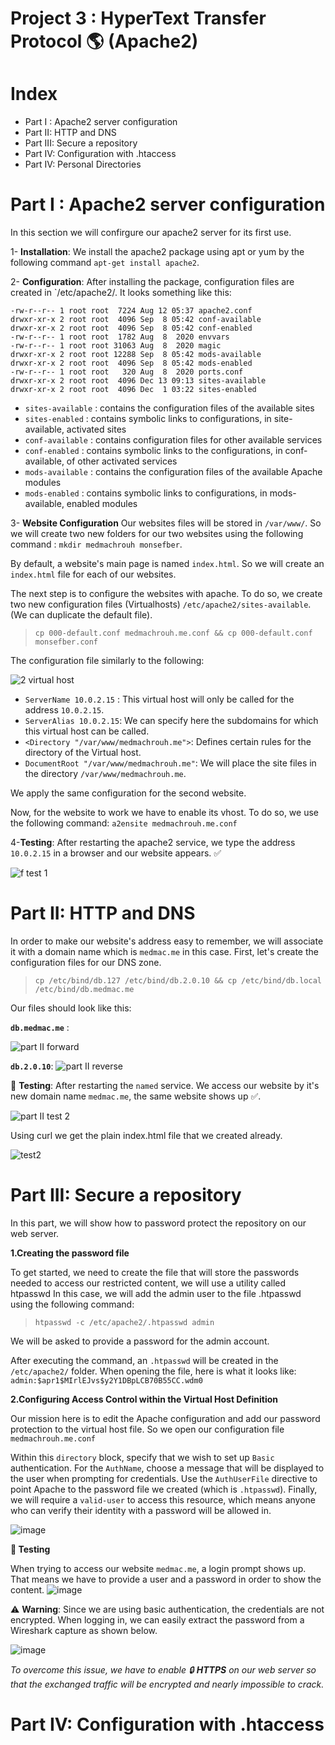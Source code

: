 # Project 3 : HyperText Transfer Protocol 🌎 (Apache2) 

# Index
- Part I : Apache2 server configuration
- Part II: HTTP and DNS
- Part III: Secure a repository
- Part IV: Configuration with .htaccess
- Part IV: Personal Directories

# Part I : Apache2 server configuration
  In this section we will confirgure our apache2 server for its first use.

1- **Installation**:
  We install the apache2 package using apt or yum by the following command `apt-get install apache2`.
  
2- **Configuration**:
  After installing the package, configuration files are created in `/etc/apache2/. It looks something like this:
  
  ```
-rw-r--r-- 1 root root  7224 Aug 12 05:37 apache2.conf
drwxr-xr-x 2 root root  4096 Sep  8 05:42 conf-available
drwxr-xr-x 2 root root  4096 Sep  8 05:42 conf-enabled
-rw-r--r-- 1 root root  1782 Aug  8  2020 envvars
-rw-r--r-- 1 root root 31063 Aug  8  2020 magic
drwxr-xr-x 2 root root 12288 Sep  8 05:42 mods-available
drwxr-xr-x 2 root root  4096 Sep  8 05:42 mods-enabled
-rw-r--r-- 1 root root   320 Aug  8  2020 ports.conf
drwxr-xr-x 2 root root  4096 Dec 13 09:13 sites-available
drwxr-xr-x 2 root root  4096 Dec  1 03:22 sites-enabled
  ```
  - `sites-available` : contains the configuration files of the available sites
  - `sites-enabled` : contains symbolic links to configurations, in site-available, activated sites
  - `conf-available` : contains configuration files for other available services
  - `conf-enabled` : contains symbolic links to the configurations, in conf-available, of other activated services
  - `mods-available` : contains the configuration files of the available Apache modules
  - `mods-enabled` : contains symbolic links to configurations, in mods-available, enabled modules

3- **Website Configuration**
Our websites files will be stored in `/var/www/`. So we will create two new folders for our two websites using the following command : `mkdir medmachrouh monsefber`.

By default, a website's main page is named `index.html`. So we will create an `index.html` file for each of our websites.

The next step is to configure the websites with apache. To do so, we create two new configuration files (Virtualhosts) `/etc/apache2/sites-available`. (We can duplicate the default file).

> `cp 000-default.conf medmachrouh.me.conf && cp 000-default.conf monsefber.conf`

The configuration file similarly to the following:

![2  virtual host](https://user-images.githubusercontent.com/56129562/145835609-3e837517-527e-4fac-b238-9b6b13ef0a9c.png)

  - `ServerName 10.0.2.15` : This virtual host will only be called for the address `10.0.2.15`.
  - `ServerAlias 10.0.2.15`: We can specify here the subdomains for which this virtual host can be called.
  - `<Directory "/var/www/medmachrouh.me">`: Defines certain rules for the directory of the Virtual host.
  - `DocumentRoot "/var/www/medmachrouh.me"`: We will place the site files in the directory `/var/www/medmachrouh.me`.

We apply the same configuration for the second website.

Now, for the website to work we have to enable its vhost. To do so, we use the following command: `a2ensite medmachrouh.me.conf`

4-**Testing**:
After restarting the apache2 service, we type the address `10.0.2.15` in a browser and our website appears. ✅

![f  test 1](https://user-images.githubusercontent.com/56129562/145837273-1ca2581e-988f-400d-8235-e6b57d4838f9.png)


# Part II: HTTP and DNS
In order to make our website's address easy to remember, we will associate it with a domain name which is `medmac.me` in this case.
First, let's create the configuration files for our DNS zone.
> `cp /etc/bind/db.127 /etc/bind/db.2.0.10 && cp /etc/bind/db.local /etc/bind/db.medmac.me`

Our files should look like this:

**`db.medmac.me`** :

![part II forward](https://user-images.githubusercontent.com/56129562/145838255-447d2a3d-40cb-4500-ae6c-47266a624456.png)

**`db.2.0.10`**:
![part II reverse](https://user-images.githubusercontent.com/56129562/145838342-52850c94-e0f6-4707-a03c-4ebd0bad8eb5.png)


🧪 **Testing**:
After restarting the `named` service. We access our website by it's new domain name `medmac.me`, the same website shows up ✅.

![part II test 2](https://user-images.githubusercontent.com/56129562/145838875-2e25febf-d372-4a45-9b06-c9a22bb498cb.png)

Using curl we get the plain index.html file that we created already.

![test2](https://user-images.githubusercontent.com/56129562/145839007-362e0444-2ffb-43fc-8ace-c5229bf1a74e.png)


# Part III: Secure a repository
In this part, we will show how to password protect the repository on our web server.

**1.Creating the password file**

To get started, we need to create the file that will store the passwords needed to access our restricted content, we will use a utility called htpasswd
In this case, we will add the admin user to the file .htpasswd using the following command:
> `htpasswd -c /etc/apache2/.htpasswd admin`


We will be asked to provide a password for the admin account.

After executing the command, an `.htpasswd` will be created in the `/etc/apache2/` folder. When opening the file, here is what it looks like:  `admin:$apr1$MIrlEJvs$y2Y1DBpLCB70B55CC.wdm0`

**2.Configuring Access Control within the Virtual Host Definition**

Our mission here is to edit the Apache configuration and add our password protection to the virtual host file. So we open our configuration file `medmachrouh.me.conf` 

Within this `directory` block, specify that we wish to set up `Basic` authentication. For the `AuthName`, choose a message that will be displayed to the user when prompting for credentials. Use the `AuthUserFile` directive to point Apache to the password file we created (which is `.htpasswd`). Finally, we will require a `valid-user` to access this resource, which means anyone who can verify their identity with a password will be allowed in.

![image](https://user-images.githubusercontent.com/56129562/146222670-e1a2d19e-c648-4e60-b920-2a1e9d3beb3b.png)


**🧪 Testing**

When trying to access our website `medmac.me`, a login prompt shows up. That means we have to provide a user and a password in order to show the content.
![image](https://user-images.githubusercontent.com/56129562/146222101-5474acae-0a80-4a55-850b-bf9a448c7ebd.png)


⚠️ **Warning**: Since we are using basic authentication, the credentials are not encrypted. When logging in, we can easily extract the password from a Wireshark capture as shown below.

![image](https://user-images.githubusercontent.com/56129562/146225030-6c588377-284b-44bf-8f47-0bfdd4572ffe.png)

*To overcome this issue, we have to enable 🔒 **HTTPS** on our web server so that the exchanged traffic will be encrypted and nearly impossible to crack.*

# Part IV: Configuration with .htaccess


